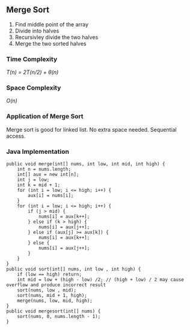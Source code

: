 ## Merge Sort ##

1. Find middle point of the array 
2. Divide into halves
3. Recursivley divide the two halves
4. Merge the two sorted halves 

### Time Complexity ###

*T(n) = 2T(n/2) + &theta;(n)*

### Space Complexity ###

*O(n)*

### Application of Merge Sort ###

Merge sort is good for linked list. No extra space needed. Sequential access. 

### Java Implementation ###

```
public void merge(int[] nums, int low, int mid, int high) {
    int n = nums.length;
    int[] aux = new int[n];
    int j = low;
    int k = mid + 1;
    for (int i = low; i <= high; i++) {
        aux[i] = nums[i];
    }
    for (int i = low; i <= high; i++) {
        if (j > mid) {
            nums[i] = aux[k++];
        } else if (k > high) {
            nums[i] = aux[j++];
        } else if (aux[j] >= aux[k]) {
            nums[i] = aux[k++];
        } else {
            nums[i] = aux[j++];
        }
    }
}
public void sort(int[] nums, int low , int high) {
    if (low == high) return;
    int mid = low + (high - low) /2; // (high + low) / 2 may cause overflow and produce incorrect result
    sort(nums, low , mid);
    sort(nums, mid + 1, high);
    merge(nums, low, mid, high);
}
public void mergesort(int[] nums) {
    sort(nums, 0, nums.length - 1);
}
```
